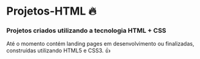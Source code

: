 # Projetos-HTML :fire:
### Projetos criados utilizando a tecnologia HTML + CSS

Até o momento contém landing pages em desenvolvimento ou finalizadas, construídas utilizando HTML5 e CSS3. :+1:
